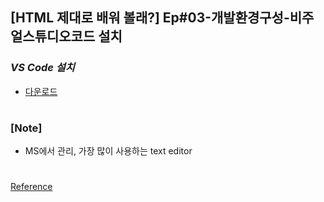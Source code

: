 ## [HTML 제대로 배워 볼래?] Ep#03-개발환경구성-비주얼스튜디오코드 설치

### _VS Code 설치_

- [다운로드](https://code.visualstudio.com/)

#

### [Note]

- MS에서 관리, 가장 많이 사용하는 text editor

#

[Reference](https://www.youtube.com/watch?v=oj6EIPU3ne0)

